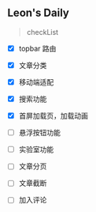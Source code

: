 ## Leon's Daily
> checkList

* [x] topbar 路由
* [x] 文章分类
* [x] 移动端适配
* [x] 搜索功能
* [x] 首屏加载页，加载动画
* [ ] 悬浮按钮功能
* [ ] 实验室功能
* [ ] 文章分页
* [ ] 文章截断
* [ ] 加入评论

